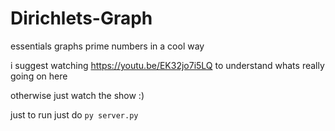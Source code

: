 # Dirichlets-Graph

essentials graphs prime numbers in a cool way

i suggest watching https://youtu.be/EK32jo7i5LQ to understand whats really going on here

otherwise just watch the show :)

just to run just do `py server.py`

